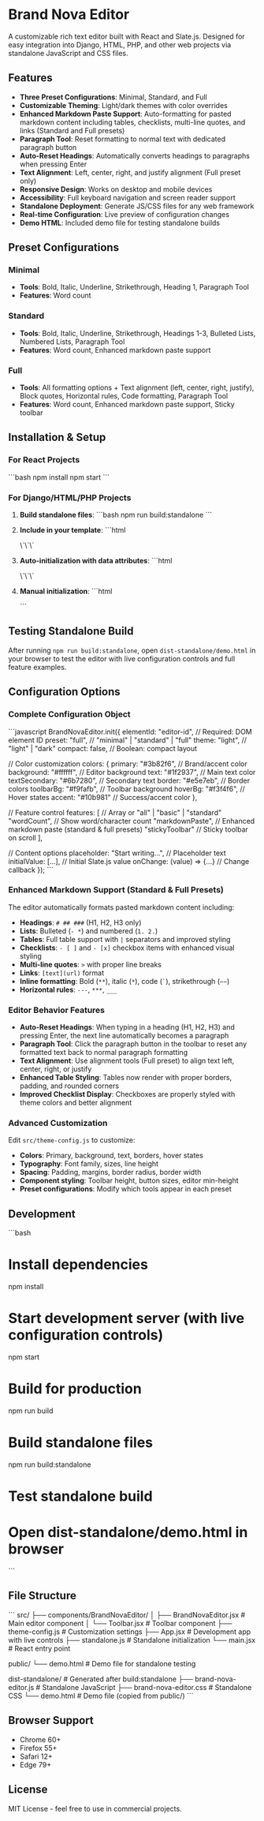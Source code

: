 # Brand Nova Editor

A customizable rich text editor built with React and Slate.js. Designed for easy integration into Django, HTML, PHP, and other web projects via standalone JavaScript and CSS files.

## Features

- **Three Preset Configurations**: Minimal, Standard, and Full
- **Customizable Theming**: Light/dark themes with color overrides
- **Enhanced Markdown Paste Support**: Auto-formatting for pasted markdown content including tables, checklists, multi-line quotes, and links (Standard and Full presets)
- **Paragraph Tool**: Reset formatting to normal text with dedicated paragraph button
- **Auto-Reset Headings**: Automatically converts headings to paragraphs when pressing Enter
- **Text Alignment**: Left, center, right, and justify alignment (Full preset only)
- **Responsive Design**: Works on desktop and mobile devices
- **Accessibility**: Full keyboard navigation and screen reader support
- **Standalone Deployment**: Generate JS/CSS files for any web framework
- **Real-time Configuration**: Live preview of configuration changes
- **Demo HTML**: Included demo file for testing standalone builds

## Preset Configurations

### Minimal
- **Tools**: Bold, Italic, Underline, Strikethrough, Heading 1, Paragraph Tool
- **Features**: Word count

### Standard  
- **Tools**: Bold, Italic, Underline, Strikethrough, Headings 1-3, Bulleted Lists, Numbered Lists, Paragraph Tool
- **Features**: Word count, Enhanced markdown paste support

### Full
- **Tools**: All formatting options + Text alignment (left, center, right, justify), Block quotes, Horizontal rules, Code formatting, Paragraph Tool
- **Features**: Word count, Enhanced markdown paste support, Sticky toolbar

## Installation & Setup

### For React Projects

\`\`\`bash
npm install
npm start
\`\`\`

### For Django/HTML/PHP Projects

1. **Build standalone files**:
   \`\`\`bash
   npm run build:standalone
   \`\`\`

2. **Include in your template**:
   \`\`\`html
   <link rel="stylesheet" href="path/to/brand-nova-editor.css">
   <script src="path/to/brand-nova-editor.js"></script>
   \`\`\`

3. **Auto-initialization with data attributes**:
   \`\`\`html
   <div 
     id="my-editor" 
     data-brand-nova-editor
     data-preset="full"
     data-theme="dark"
     data-colors='{"primary": "#10b981", "background": "#1f2937", "text": "#f9fafb"}'
     data-compact="true"
   ></div>
   \`\`\`

4. **Manual initialization**:
   \`\`\`html
   <div id="editor"></div>
   
   <script>
   BrandNovaEditor.init({
     elementId: 'editor',
     preset: 'standard',
     theme: 'light',
     placeholder: 'Start writing...',
     colors: {
       primary: '#3b82f6',
       background: '#ffffff',
       text: '#1f2937',
       textSecondary: '#6b7280',
       border: '#e5e7eb',
       toolbarBg: '#f9fafb',
       hoverBg: '#f3f4f6',
       accent: '#10b981'
     },
     compact: false,
     features: ['wordCount', 'stickyToolbar'],
     onChange: function(content) {
       console.log('Content changed:', content);
     }
   });
   </script>
   \`\`\`

## Testing Standalone Build

After running `npm run build:standalone`, open `dist-standalone/demo.html` in your browser to test the editor with live configuration controls and full feature examples.

## Configuration Options

### Complete Configuration Object
\`\`\`javascript
BrandNovaEditor.init({
  elementId: "editor-id",           // Required: DOM element ID
  preset: "full",                   // "minimal" | "standard" | "full"
  theme: "light",                   // "light" | "dark"
  compact: false,                   // Boolean: compact layout
  
  // Color customization
  colors: {
    primary: "#3b82f6",            // Brand/accent color
    background: "#ffffff",          // Editor background
    text: "#1f2937",               // Main text color
    textSecondary: "#6b7280",      // Secondary text
    border: "#e5e7eb",             // Border colors
    toolbarBg: "#f9fafb",          // Toolbar background
    hoverBg: "#f3f4f6",            // Hover states
    accent: "#10b981"              // Success/accent color
  },
  
  // Feature control
  features: [                      // Array or "all" | "basic" | "standard"
    "wordCount",                   // Show word/character count
    "markdownPaste",               // Enhanced markdown paste (standard & full presets)
    "stickyToolbar"                // Sticky toolbar on scroll
  ],
  
  // Content options
  placeholder: "Start writing...",  // Placeholder text
  initialValue: [...],             // Initial Slate.js value
  onChange: (value) => {...}       // Change callback
});
\`\`\`

### Enhanced Markdown Support (Standard & Full Presets)

The editor automatically formats pasted markdown content including:
- **Headings**: `# ## ###` (H1, H2, H3 only)
- **Lists**: Bulleted (`- *`) and numbered (`1. 2.`)
- **Tables**: Full table support with `|` separators and improved styling
- **Checklists**: `- [ ]` and `- [x]` checkbox items with enhanced visual styling
- **Multi-line quotes**: `>` with proper line breaks
- **Links**: `[text](url)` format
- **Inline formatting**: Bold (`**`), italic (`*`), code (`` ` ``), strikethrough (`~~`)
- **Horizontal rules**: `---`, `***`, `___`

### Editor Behavior Features

- **Auto-Reset Headings**: When typing in a heading (H1, H2, H3) and pressing Enter, the next line automatically becomes a paragraph
- **Paragraph Tool**: Click the paragraph button in the toolbar to reset any formatted text back to normal paragraph formatting
- **Text Alignment**: Use alignment tools (Full preset) to align text left, center, right, or justify
- **Enhanced Table Styling**: Tables now render with proper borders, padding, and rounded corners
- **Improved Checklist Display**: Checkboxes are properly styled with theme colors and better alignment

### Advanced Customization

Edit `src/theme-config.js` to customize:
- **Colors**: Primary, background, text, borders, hover states
- **Typography**: Font family, sizes, line height  
- **Spacing**: Padding, margins, border radius, border width
- **Component styling**: Toolbar height, button sizes, editor min-height
- **Preset configurations**: Modify which tools appear in each preset

## Development

\`\`\`bash
# Install dependencies
npm install

# Start development server (with live configuration controls)
npm start

# Build for production
npm run build

# Build standalone files
npm run build:standalone

# Test standalone build
# Open dist-standalone/demo.html in browser
\`\`\`

## File Structure

\`\`\`
src/
├── components/BrandNovaEditor/
│   ├── BrandNovaEditor.jsx    # Main editor component
│   └── Toolbar.jsx            # Toolbar component
├── theme-config.js            # Customization settings
├── App.jsx                    # Development app with live controls
├── standalone.js              # Standalone initialization
└── main.jsx                   # React entry point

public/
└── demo.html                  # Demo file for standalone testing

dist-standalone/               # Generated after build:standalone
├── brand-nova-editor.js       # Standalone JavaScript
├── brand-nova-editor.css      # Standalone CSS
└── demo.html                  # Demo file (copied from public/)
\`\`\`

## Browser Support

- Chrome 60+
- Firefox 55+
- Safari 12+
- Edge 79+

## License

MIT License - feel free to use in commercial projects.
